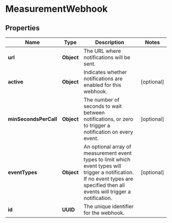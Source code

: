 

# MeasurementWebhook


## Properties

| Name | Type | Description | Notes |
|------------ | ------------- | ------------- | -------------|
|**url** | **Object** | The URL where notifications will be sent. |  |
|**active** | **Object** | Indicates whether notifications are enabled for this webhook. |  [optional] |
|**minSecondsPerCall** | **Object** | The number of seconds to wait between notifications, or zero to trigger a notification on every event. |  [optional] |
|**eventTypes** | **Object** | An optional array of measurement event types to limit which event types will trigger a notification. If no event types are specified then all events will trigger a notification. |  [optional] |
|**id** | **UUID** | The unique identifier for the webhook. |  |



